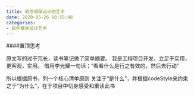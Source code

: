 ```yaml
---
title: 软件框架设计的艺术
date: 2020-05-26 10:55:48
categories:
- 软件框架设计艺术
---
```

####置顶思考

原文写的过于冗长，读书笔记做了简单摘要。
我是工程项目开发，立足于实用，更客观，实用。
借用李光耀一句话；“看看什么是行之有效的，然后去行动”

所以根据原书，列一个核心清单原则
关注于“是什么”，并根据codeStyle来约束
之于“为什么”，在于项目中切身感受和重读此书
